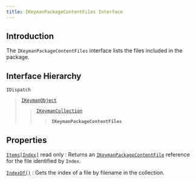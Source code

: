 ```yaml
---
title: IKeymanPackageContentFiles Interface
---
```


## Introduction

The `IKeymanPackageContentFiles` interface lists the files included in
the package.

## Interface Hierarchy

`IDispatch`  

> [`IKeymanObject`](../IKeymanObject)  
>
> > [`IKeymanCollection`](../IKeymanCollection)  
> >
> > > **`IKeymanPackageContentFiles`**  

## Properties

[`Items[Index]`](Items) <span class="readonly">read only</span>
:   Returns an
    [`IKeymanPackageContentFile`](../IKeymanPackageContentFile)
    reference for the file identified by `Index`.

<!-- -->

[`IndexOf()`](IndexOf)
:   Gets the index of a file by filename in the collection.
